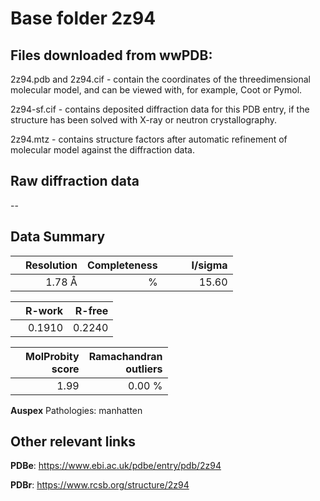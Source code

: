 # Base folder 2z94

## Files downloaded from wwPDB:

2z94.pdb and 2z94.cif - contain the coordinates of the threedimensional molecular model, and can be viewed with, for example, Coot or Pymol.

2z94-sf.cif - contains deposited diffraction data for this PDB entry, if the structure has been solved with X-ray or neutron crystallography.

2z94.mtz - contains structure factors after automatic refinement of molecular model against the diffraction data.

## Raw diffraction data

--<br> 

## Data Summary
|   | Resolution | Completeness| I/sigma |
|---|-------------:|----------------:|--------------:|
|   |1.78 Å|      %|<img width=50/>15.60|

|   | **R-work**| **R-free**   
|---|-------------:|----------------:|           
||  0.1910|  0.2240|

|   |**MolProbity<br>score**| **Ramachandran<br>outliers** 
|---|-------------:|----------------:|
||  1.99|  0.00 %|

**Auspex** Pathologies: manhatten

 

## Other relevant links 
**PDBe**:  https://www.ebi.ac.uk/pdbe/entry/pdb/2z94
 
**PDBr**: https://www.rcsb.org/structure/2z94 

